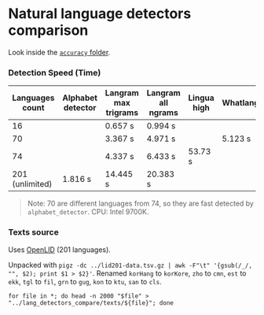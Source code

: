 # Natural language detectors comparison

Look inside the [`accuracy` folder](https://github.com/RoDmitry/lang_detectors_compare/tree/main/accuracy).

### Detection Speed (Time)

| Languages count | Alphabet detector | Langram max trigrams  | Langram all ngrams | Lingua high | Whatlang | Whichlang |
| --------------- | ------- | -------- | -------- | -------- | ------- | ------- |
|  16             |         |  0.657 s |  0.994 s |          |         | 0.026 s |
|  70             |         |  3.367 s |  4.971 s |          | 5.123 s |
|  74             |         |  4.337 s |  6.433 s | 53.73 s  |
| 201 (unlimited) | 1.816 s | 14.445 s | 20.383 s |

> Note: 70 are different languages from 74, so they are fast detected by `alphabet_detector`.
CPU: Intel 9700K.

### Texts source

Uses [OpenLID](https://github.com/laurieburchell/open-lid-dataset) (201 languages).

Unpacked with `pigz -dc ../lid201-data.tsv.gz | awk -F"\t" '{gsub(/_/, "", $2); print $1 > $2}'`.
Renamed `korHang` to `korKore`, `zho` to `cmn`, `est` to `ekk`, `tgl` to `fil`, `grn` to `gug`, `kon` to `ktu`, `san` to `cls`.

`for file in *; do head -n 2000 "$file" > "../lang_detectors_compare/texts/${file}"; done`

